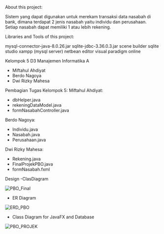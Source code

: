 About this project:

Sistem yang dapat digunakan untuk merekam transaksi data nasabah di bank, dimana terdapat 2 jenis nasabah yaitu individu dan perusahaan. Setiap nasabah dapat memiliki 1 atau lebih rekening.

Libraries and Tools of this project:

mysql-connector-java-8.0.26.jar
sqlite-jdbc-3.36.0.3.jar
scene builder
sqlite studio
xampp (mysql server)
netbean editor
visual paradigm online

Kelompok 5 D3 Manajemen Informatika A

- Miftahul Ahdiyat
- Berdo Nagoya
- Dwi Rizky Mahesa

Pembagian Tugas Kelompok 5:
Miftahul Ahdiyat:
- dbHelper.java
- rekeningDataModel.java
- formNasabahController.java
 
Berdo Nagoya:
- Individu.java
- Nasabah.java
- Perusahaan.java


Dwi Rizky Mahesa:
- Rekening.java
- FinalProjekPBO.java
- formNasabah.fxml

Design
-ClasDiagram

![PBO_Final](https://user-images.githubusercontent.com/95562016/147388526-ef970bff-765b-4dca-97d3-0eba6198cce2.png)

- ER Diagram

![ERD_PBO](https://user-images.githubusercontent.com/95562016/147388538-a5a8be1d-0f4d-45cf-a5a5-c958828b7311.png)

- Class Diagram for JavaFX and Database

![PBO_PROJEK](https://user-images.githubusercontent.com/95562016/147388545-b1121ba4-d00c-43ea-adcf-30e18c676394.png)






